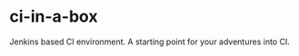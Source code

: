 ci-in-a-box
===========

Jenkins based CI environment. A starting point for your adventures into CI.
